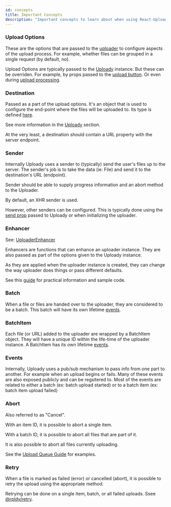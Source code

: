 ```yaml
---
id: concepts
title: Important Concepts
description: "Important concepts to learn about when using React-Uploady. Explains the different entities used in the upload process"
---
```


### Upload Options

These are the options that are passed to the [uploader](../../api/uploader) to configure aspects of the upload process.
For example, whether files can be grouped in a single request (by default, no).

Upload Options are typically passed to the [Uploady](../../api) instance. But these can be overriden. 
For example, by props passed to the [upload button](../../api/components/uploadButton).
Or even during [upload processing](../../guides/DynamicParameters).

### Destination

Passed as a part of the upload options. It's an object that is used to configure the end-point where the files will be uploaded to.
Its type is defined [here](https://github.com/rpldy/react-uploady/blob/master/packages/core/shared/types/index.d.ts#L1).

See more information in the [Uploady](../../api#props) section.

At the very least, a destination should contain a URL property with the server endpoint.

### Sender

Internally Uploady uses a sender to (typically) send the user's files up to the server.
The sender's job is to take the data (ie: File) and send it to the destination's URL (endpoint).

Sender should be able to supply progress information and an abort method to the Uploader.

By default, an XHR sender is used.

However, other senders can be configured. This is typically done using the [send prop](../../api#send) passed to Uploady
or when initializing the uploader.

### Enhancer

See: [UploaderEnhancer](../../api/types#uploaderenhancer)

Enhancers are functions that can enhance an uploader instance. They are also passed as part of the options given to the Uploady instance.

As they are applied when the uploader instance is created, they can change the way uploader does things or pass different defaults.

See this [guide](../../guides/UploaderEnhancers) for practical information and sample code.

### Batch

When a file or files are handed over to the uploader, they are considered to be a batch.
This batch will have its own lifetime [events](../../api/uploader#batch-events).

### BatchItem

Each file (or URL) added to the uploader are wrapped by a BatchItem object. They will have a unique ID within the life-time of the uploader instance.
A BatchItem has its own lifetime [events](../../api/uploader#batch-item-events).

### Events

Internally, Uploady uses a pub/sub mechanism to pass info from one part to another.
For example when an upload begins or fails. Many of these events are also exposed publicly and can be regsitered to.
Most of the events are related to either a batch (ex: batch upload started) or to a batch item (ex: batch item upload failed) 

### Abort 

Also referred to as "Cancel".

With an item ID, it is possible to abort a single item. 

With a batch ID, it is possible to abort all files that are part of it.

It is also possible to abort all files currently uploading.

See the [Upload Queue Guide](../../guides/UploadQueue) for examples. 

### Retry

When a file is marked as failed (error) or cancelled (abort), it is possible to retry the upload using the appropriate method.

Retrying can be done on a single item, batch, or all failed uploads.
Ssee [@rpldy/retry](../../packages/rpldy-retry).

